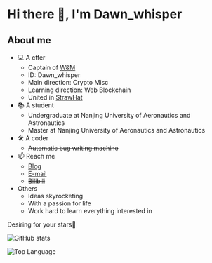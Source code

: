 # Hi there 👋, I'm Dawn_whisper

## About me

- 💻 A ctfer
    - Captain of [W&M](http://wm-team.cn/)
    - ID: Dawn_whisper
    - Main direction: Crypto Misc
    - Learning direction: Web Blockchain
    - United in [StrawHat](https://strawhat.team/)
- 📚 A student
    - Undergraduate at Nanjing University of Aeronautics and Astronautics
    - Master at Nanjing University of Aeronautics and Astronautics
- 🛠️ A coder
    - ~~Automatic bug writing machine~~
- 📫 Reach me
    - [Blog](https://dawn-whisper.top)
    - [E-mail](mailto:dawn_whisper@nuaa.edu.cn)
    - ~~[Bilibili](https://space.bilibili.com/179833081)~~
- Others
    - Ideas skyrocketing
    - With a passion for life
    - Work hard to learn everything interested in

Desiring for your stars🥰

![GitHub stats](https://github-readme-stats.vercel.app/api?username=dawnwhisper&show_icons=true&theme=radical)

![Top Language](https://github-readme-stats-pi-ten-18.vercel.app/api/top-langs/?username=dawnwhisper&show_icons=true&theme=radical)
